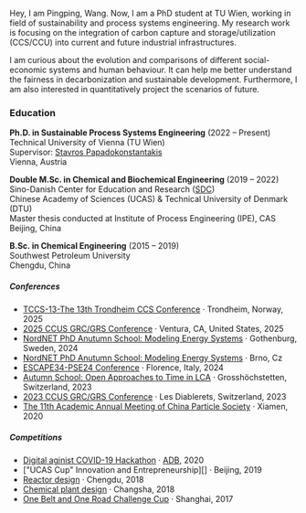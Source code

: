 Hey, I am Pingping, Wang. Now, I am a PhD student at TU Wien, working in field of sustainability and process systems engineering. My research work is focusing on the integration of carbon capture and storage/utilization (CCS/CCU) into current and future industrial infrastructures. 

I am curious about the evolution and comparisons of different social-economic systems and human behaviour. It can help me better understand the fairness in decarbonization and sustainable development. Furthermore, I am also interested in quantitatively project the scenarios of future. 

### Education

**Ph.D. in Sustainable Process Systems Engineering** (2022 – Present)  
Technical University of Vienna (TU Wien) <br>
Supervisor: [Stavros Papadokonstantakis](https://scholar.google.com/citations?hl=en&user=iILdo5cAAAAJ) <br>
Vienna, Austria

**Double M.Sc. in Chemical and Biochemical Engineering** (2019 – 2022)  
Sino-Danish Center for Education and Research ([SDC](https://sdc.university/)) <br>
Chinese Academy of Sciences (UCAS) & Technical University of Denmark (DTU) <br>
Master thesis conducted at Institute of Process Engineering (IPE), CAS <br>
Beijing, China

**B.Sc. in Chemical Engineering** (2015 – 2019)  
Southwest Petroleum University <br>
Chengdu, China


#####  Conferences

- [TCCS-13-The 13th Trondheim CCS Conference][12] · Trondheim, Norway, 2025
- [2025 CCUS GRC/GRS Conference][11] · Ventura, CA, United States, 2025
- [NordNET PhD Anutumn School: Modeling Energy Systems][10] · Gothenburg, Sweden, 2024
- [NordNET PhD Anutumn School: Modeling Energy Systems][10] · Brno, Cz
- [ESCAPE34-PSE24 Conference][9] · Florence, Italy, 2024
- [Autumn School: Open Approaches to Time in LCA][8] · Grosshöchstetten, Switzerland, 2023
- [2023 CCUS GRC/GRS Conference][7] · Les Diablerets, Switzerland, 2023
- [The 11th Academic Annual Meeting of China Particle Society][6] · Xiamen, 2020

##### Competitions

- [Digital aginist COVID-19 Hackathon][5] · [ADB][4], 2020
- ["UCAS Cup" Innovation and Entrepreneurship][] · Beijing, 2019
- [Reactor design][3] · Chengdu, 2018
- [Chemical plant design][2] · Changsha, 2018
- [One Belt and One Road Challenge Cup][1] · Shanghai, 2017

[1]: //huangxuan.me/2015/07/09/js-module-7day/
[2]: //huangxuan.me/2015/12/28/css-sucks-2015/
[3]: //huangxuan.me/2016/06/05/pwa-in-my-pov/
[4]: https://challenges.adb.org/en
[5]: https://challenges.adb.org/en/challenges/new-normal-digitizing-waste-collection
[6]: https://www.csp.org.cn/
[7]: https://www.grc.org/carbon-capture-utilization-and-storage-conference/2023/
[8]: https://www.d-d-s.ch/schools/fall-23/index.html
[9]: https://www.aidic.it/escape34-pse24/
[10]: https://csei.eu/event/nordnet-autumn-school-2024/
[11]: https://www.grc.org/carbon-capture-utilization-and-storage-conference/2025/
[12]: https://tccs.no/
